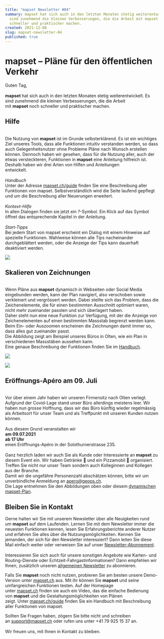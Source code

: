 ```yaml
---
title: "mapset Newsletter #04"
summary: mapset hat sich auch in den letzten Monaten stetig weiterentwickelt. Es
  sind zunehmend die kleinen Verbesserungen, die die Arbeit mit mapset noch
  schneller und praktischer machen.
created: 2021-12-08
slug: mapset-newsletter-04
published: true
---
```

# mapset – Pläne für den öffentlichen Verkehr

Guten Tag,\
 \
**mapset** hat sich auch in den letzten Monaten stetig weiterentwickelt. Es sind zunehmend die kleinen Verbesserungen, die die Arbeit mit **mapset** noch schneller und praktischer machen.

## Hilfe

\
Die Nutzung von **mapset** ist im Grunde selbsterklärend. Es ist ein wichtiges Ziel unseres Tools, dass alle Funktionen intuitiv verstanden werden, so dass auch Gelegenheitsnutzer ohne Probleme Pläne nach Wunsch erstellen können. Dennoch haben wir gesehen, dass für die Nutzung aller, auch der etwas versteckteren, Funktionen in **mapset** eine Anleitung hilfreich ist. Deshalb haben wir drei Arten von Hilfen und Anleitungen\
entwickelt.\
\
*Handbuch*\
Unter der Adresse [mapset.ch/guide](https://mapset.ch/guide "mapset guide") finden Sie eine Beschreibung aller Funktionen von mapset. Selbstverständlich wird die Seite laufend gepflegt und um die Beschreibung aller Neuerungen erweitert.\
\
*Kontext-Hilfe*\
In allen Dialogen finden sie jetzt ein *?*-Symbol. Ein Klick auf das Symbol öffnet das entsprechende Kapitel in der Anleitung.\
\
*Start-Tipps*\
Bei jedem Start von mapset erscheint ein Dialog mit einem Hinweise auf spezielle Funktionen. Wahlweise können alle Tips nacheinander durchgeblättert werden, oder die Anzeige der Tips kann dauerhaft deaktiviert werden.

![](/images/blog/mapset-newsletter-04/0ca8a35b-8ae9-55b8-2634-1094ae9be54e.png)

## Skalieren von Zeichnungen

\
Wenn Pläne aus **mapset** dynamisch in Webseiten oder Social Media eingebunden werden, kann der Plan navigiert, also verschoben sowie verkleinert und vergrössert werden. Dabei stellte sich das Problem, dass die Zeichenelemente, die für einen bestimmten Ausschnitt optimiert waren, nicht mehr zueinander passten und sich überlagert haben.\
Daher steht nun eine neue Funktion zur Verfügung, mit der die Anzeige von Zeichenelementen auf einen bestimmten Massstab begrenzt werden kann. Beim Ein- oder Auszoomen erscheinen die Zeichnungen damit immer so, dass alles gut zueinander passt.\
Die Abbildung zeigt am Beispiel unseres Büros in Olten, wie ein Plan in verschiedenen Massstäben aussehen kann.\
Eine genaue Beschreibung der Funktionen finden Sie im [Handbuch](https://mapset.ch/guide/#zoom-einschr%C3%A4nkungen).

![](/images/blog/mapset-newsletter-04/dd4f67c6-829c-9a63-377b-a384c8ef429d.png)

![](/images/blog/mapset-newsletter-04/94d2501e-48e4-1421-0636-dc2660bf8e14.png)

## Eröffnungs-Apéro am 09. Juli

\
Vor über einem Jahr haben wir unseren Firmensitz nach Olten verlegt. Aufgrund der Covid-Lage stand unser Büro allerdings meistens leer. Wir haben nun grosse Hoffnung, dass wir das Büro künftig wieder regelmässig als Arbeitsort für unser Team und als Treffpunkt mit unseren Kunden nutzen können.\
\
Aus diesem Grund veranstalten wir\
**am 09.07.2021\
ab 17 Uhr**\
einen Eröffnungs-Apéro in der Solothurnerstrasse 235.\
\
Ganz herzlich laden wir auch Sie als Kunde oder Interessierte an **mapset** zu diesem Event ein. Wir haben Getränke 🍺 und ein Pizzamobil 🍕 organisiert.\
Treffen Sie nicht nur unser Team sondern auch Kolleginnen und Kollegen aus der Branche.\
Damit wir die ungefähre Personenzahl abschätzen können, bitte wir um unverbindliche Anmeldung an [apero@geops.ch](mailto:apero@geops.ch?subject=Apero%20am%2009.07.).\
Die Lage entnehmen Sie den Abbildungen oben oder diesem [dynamischen mapset-Plan](https://geops.sh/32A39B189420DDDBA).

## Bleiben Sie in Kontakt 

Gerne halten wir Sie mit unserem Newsletter über alle Neuigkeiten rund um **mapset** auf dem Laufenden. Lernen Sie mit dem Newsletter immer die neuesten Funktionen kennen, lesen Sie Erfahrungsberichte anderer Nutzer und erfahren Sie alles über die Nutzungsmöglichkeiten. Kennen Sie jemanden, der sich für den Newsletter interessiert? Dann leiten Sie diese Mail einfach weiter oder verweisen Sie auf unser [Newsletter-Abonnement](https://geops.sh/mapset).\
 \
Interessieren Sie sich auch für unsere sonstigen Angebote wie Karten- und Routing-Dienste oder Echtzeit-Fahrgastinformationen? Dann empfehlen wir Ihnen, zusätzlich unseren [allgemeinen Newsletter](http://geops.sh/geopsnews) zu abonnieren.

Falls Sie **mapset** noch nicht nutzen, probieren Sie am besten unsere Demo-Version unter [mapset.ch](https://editor.mapset.ch/) aus. Mit ihr können Sie **mapset** und seine umfangreichen Funktionen testen. Auf der Homepage unter [mapset.ch](https://mapset.ch/) finden sie auch ein Video, das die einfache Bedienung von **mapset** und die Gestaltungsmöglichkeiten von Plänen zeigt. Unter [mapset.ch/guide](https://mapset.ch/guide "mapset guide") finden Sie ein Handbuch mit Beschreibung aller Funktionen von mapset.

Sollten Sie Fragen haben, zögern Sie bitte nicht und schreiben an [support@mapset.ch](mailto:support@mapset.ch) oder rufen uns unter +41 79 925 15 37 an.\
 \
Wir freuen uns, mit Ihnen in Kontakt zu bleiben.